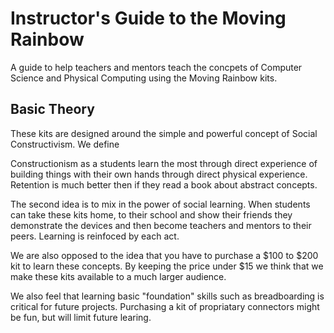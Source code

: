 Instructor's Guide to the Moving Rainbow
=======
A guide to help teachers and mentors teach the concpets of Computer Science and Physical Computing using the Moving Rainbow kits.

Basic Theory
------------
These kits are designed around the simple and powerful concept of Social Constructivism.  We define

Constructionism as a students learn the most through direct experience of building things with their own hands through direct physical experience.  Retention is much better then if they read a book about abstract concepts.

The second idea is to mix in the power of social learning.  When students can take these kits home, to their school and show their friends they demonstrate the devices and then become teachers and mentors to their peers.  Learning is reinfoced by each act.

We are also opposed to the idea that you have to purchase a $100 to $200 kit to learn these concepts.  By keeping the price under $15 we think that we make these kits available to a much larger audience.

We also feel that learning basic "foundation" skills such as breadboarding is critical for future projects.  Purchasing a kit of propriatary connectors might be fun, but will limit future learing.

